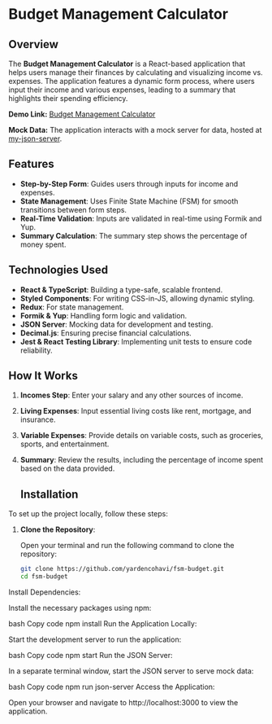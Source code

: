 # Budget Management Calculator

## Overview

The **Budget Management Calculator** is a React-based application that helps users manage their finances by calculating and visualizing income vs. expenses. The application features a dynamic form process, where users input their income and various expenses, leading to a summary that highlights their spending efficiency.

**Demo Link:** [Budget Management Calculator](https://yardencohavi.github.io/fsm-budget/)

**Mock Data:** The application interacts with a mock server for data, hosted at [my-json-server](https://my-json-server.typicode.com/yardencohavi/backend-db).

## Features

- **Step-by-Step Form**: Guides users through inputs for income and expenses.
- **State Management**: Uses Finite State Machine (FSM) for smooth transitions between form steps.
- **Real-Time Validation**: Inputs are validated in real-time using Formik and Yup.
- **Summary Calculation**: The summary step shows the percentage of money spent.

## Technologies Used

- **React & TypeScript**: Building a type-safe, scalable frontend.
- **Styled Components**: For writing CSS-in-JS, allowing dynamic styling.
- **Redux**: For state management.
- **Formik & Yup**: Handling form logic and validation.
- **JSON Server**: Mocking data for development and testing.
- **Decimal.js**: Ensuring precise financial calculations.
- **Jest & React Testing Library**: Implementing unit tests to ensure code reliability.

## How It Works

1. **Incomes Step**: Enter your salary and any other sources of income.
2. **Living Expenses**: Input essential living costs like rent, mortgage, and insurance.
3. **Variable Expenses**: Provide details on variable costs, such as groceries, sports, and entertainment.
4. **Summary**: Review the results, including the percentage of income spent based on the data provided.

   ## Installation

To set up the project locally, follow these steps:

1. **Clone the Repository**:

   Open your terminal and run the following command to clone the repository:

   ```bash
   git clone https://github.com/yardencohavi/fsm-budget.git
   cd fsm-budget

Install Dependencies:

Install the necessary packages using npm:

bash
Copy code
npm install
Run the Application Locally:

Start the development server to run the application:

bash
Copy code
npm start
Run the JSON Server:

In a separate terminal window, start the JSON server to serve mock data:

bash
Copy code
npm run json-server
Access the Application:

Open your browser and navigate to http://localhost:3000 to view the application.
